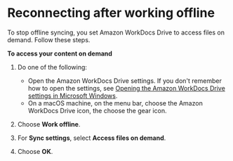 # Reconnecting after working offline<a name="access-on-demand"></a>

To stop offline syncing, you set Amazon WorkDocs Drive to access files on demand\. Follow these steps\.

**To access your content on demand**

1. Do one of the following:
   + Open the Amazon WorkDocs Drive settings\. If you don't remember how to open the settings, see [Opening the Amazon WorkDocs Drive settings in Microsoft Windows](open-wdd-settings.md)\.
   + On a macOS machine, on the menu bar, choose the Amazon WorkDocs Drive icon, the choose the gear icon\.

1. Choose **Work offline**\.

1. For **Sync settings**, select **Access files on demand**\.

1. Choose **OK**\.